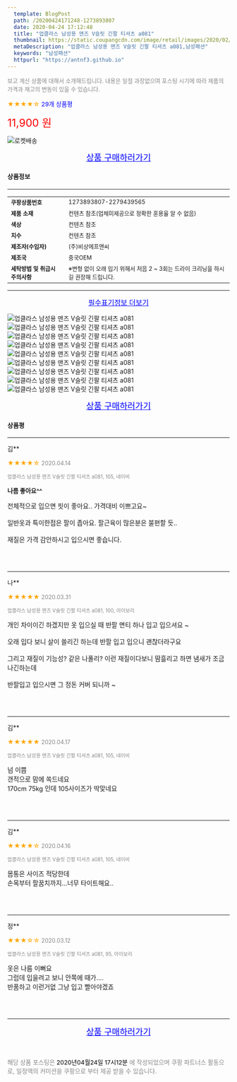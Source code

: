 ```yaml
---
  template: BlogPost
  path: /20200424171248-1273893807
  date: 2020-04-24 17:12:48
  title: "업클라스 남성용 맨즈 V슬릿 긴팔 티셔츠 a081"
  thumbnail: https://static.coupangcdn.com/image/retail/images/2020/02/17/16/4/ade1da04-3e18-4eae-9e00-2d0e2c159207.jpg
  metaDescription: "업클라스 남성용 맨즈 V슬릿 긴팔 티셔츠 a081,남성패션"
  keywords: "남성패션"
  httpurl: "https://antnf3.github.io"
---
```

  
<span style="color: #888;font-size:0.8rem">보고 계신 상품에 대해서 소개해드립니다.
내용은 일절 과장없으며 포스팅 시기에 따라 제품의 가격과 재고의 변동이 있을 수 있습니다.</span>
  
<span style="color: orange;">★★★★☆</span> <span style="color: blue;font-size: 0.85rem;">29개 상품평</span>

<span style="font-size: 0.9rem"></span> 

<span style="color: red;font-size: 1.5rem;">11,900 원</span>

![로켓배송](https://postfiles.pstatic.net/MjAyMDA0MTBfMjcz/MDAxNTg2NDQ1OTAwMDc5.1T-Iy6-X12_V8iyof2OtSqUCu6urPUUOnjG41kbMy_kg.c1eqxaGayJ1XX0TGV24QXbZg9dvQ9C_dYZx39G_Z7Wog.PNG.cigshop2/rocket_logo.png?type=w773)

<p align="center"><a href="http://me2.do/5uO0oeSS" style="font-size: 1.2rem; color: blue;">상품 구매하러가기</a></p>

#### 상품정보

---

|                  |                       |
| ---------------- | --------------------- |
| **<span style="font-size:0.8rem;">쿠팡상품번호</span>** | <span style="font-size:0.8rem;">1273893807-2279439565</span> |
| **<span style="font-size:0.8rem;">제품 소재</span>**    | <span style="font-size:0.8rem;">컨텐츠 참조(업체미제공으로 정확한 혼용율 알 수 없음)</span>        |
| **<span style="font-size:0.8rem;">색상</span>**    | <span style="font-size:0.8rem;">컨텐츠 참조</span>        |
| **<span style="font-size:0.8rem;">치수</span>**    | <span style="font-size:0.8rem;">컨텐츠 참조</span>        |
| **<span style="font-size:0.8rem;">제조자(수입자)</span>**    | <span style="font-size:0.8rem;">(주)비상에프앤씨</span>        |
| **<span style="font-size:0.8rem;">제조국</span>**    | <span style="font-size:0.8rem;">중국OEM</span>        |
| **<span style="font-size:0.8rem;">세탁방법 및 취급시 주의사항</span>**    | <span style="font-size:0.8rem;">※변형 없이 오래 입기 위해서 처음 2 ~ 3회는 드라이 크리닝을 하시길 권장해 드립니다.</span>        |




---

<p align="center"><a href="http://me2.do/5uO0oeSS" style="font-size: 1rem; color: blue;">필수표기정보 더보기</a></p>

![업클라스 남성용 맨즈 V슬릿 긴팔 티셔츠 a081](http://thumbnail8.coupangcdn.com/thumbnails/remote/q89/image/retail/images/577584389299234-fb4cc46b-bf6f-4512-9ea6-5fc6be5ab46a.jpg)
![업클라스 남성용 맨즈 V슬릿 긴팔 티셔츠 a081](http://thumbnail8.coupangcdn.com/thumbnails/remote/q89/image/retail/images/2020/02/17/16/0/d7ef2042-1e35-43b9-8c16-1df7e3d688b7.jpg)
![업클라스 남성용 맨즈 V슬릿 긴팔 티셔츠 a081](http://thumbnail6.coupangcdn.com/thumbnails/remote/q89/image/retail/images/2020/02/17/16/5/a603019e-1359-4e11-8ce8-22751747920c.jpg)
![업클라스 남성용 맨즈 V슬릿 긴팔 티셔츠 a081](http://thumbnail6.coupangcdn.com/thumbnails/remote/q89/image/retail/images/2020/02/17/16/1/15b40272-f10c-4eed-aed3-9835573eb1ec.jpg)
![업클라스 남성용 맨즈 V슬릿 긴팔 티셔츠 a081](http://thumbnail6.coupangcdn.com/thumbnails/remote/q89/image/retail/images/2020/02/17/16/6/ccc8108e-94fc-42f0-8eef-3ebe5ac64488.jpg)
![업클라스 남성용 맨즈 V슬릿 긴팔 티셔츠 a081](http://thumbnail10.coupangcdn.com/thumbnails/remote/q89/image/retail/images/2020/02/17/16/1/a1e5346e-3b43-49fe-bc07-f9b18ca39241.jpg)
![업클라스 남성용 맨즈 V슬릿 긴팔 티셔츠 a081](http://thumbnail7.coupangcdn.com/thumbnails/remote/q89/image/retail/images/2020/02/17/16/9/aaea1289-10d7-4c36-acea-08921636deed.jpg)
![업클라스 남성용 맨즈 V슬릿 긴팔 티셔츠 a081](http://thumbnail10.coupangcdn.com/thumbnails/remote/q89/image/retail/images/2020/02/17/16/0/84c29bc2-922d-4de5-9415-e440a646528e.jpg)
![업클라스 남성용 맨즈 V슬릿 긴팔 티셔츠 a081](http://thumbnail10.coupangcdn.com/thumbnails/remote/q89/image/retail/images/2020/02/17/16/3/d4b9c0a9-ddc1-4206-a9cd-9bcb4593557a.jpg)

<p align="center"><a href="http://me2.do/5uO0oeSS" style="font-size: 1.2rem; color: blue;">상품 구매하러가기</a></p>

#### 상품평
  
---
  
김**
    
<span style="color: orange;">★★★★☆</span> <span style="font-size:0.8rem;color: #888;">2020.04.14</span>
    
<span style="color: #888;font-size:0.7rem">업클라스 남성용 맨즈 V슬릿 긴팔 티셔츠 a081, 105, 네이비</span>
    
<span style="font-size:0.85rem">**나름 좋아요^^**</span>
    
<span style="font-size: 0.9rem;">전체적으로 입으면 핏이 좋아요.. 가격대비 이쁘고요~<br/><br/>일반옷과 특이한점은 팔이 좁아요. 팔근육이 많은분은 불편할 듯..<br/><br/>재질은 가격 감안하시고 입으시면 좋습니다.</span>
    
<br>
<br>

---
  
나**
    
<span style="color: orange;">★★★★★</span> <span style="font-size:0.8rem;color: #888;">2020.03.31</span>
    
<span style="color: #888;font-size:0.7rem">업클라스 남성용 맨즈 V슬릿 긴팔 티셔츠 a081, 100, 아이보리</span>
    

    
<span style="font-size: 0.9rem;">개인 차이이긴 하겠지만 옷 입으실 때 반팔 면티 하나 입고 입으셔요 ~<br/><br/>오래 입다 보니 살이 쓸리긴 하는데 반팔 입고 입으니 괜찮더라구요 <br/><br/>그리고 재질이 기능성? 같은 나폴리? 이런 재질이다보니 땀흘리고 하면 냄새가 조금 나긴하는데 <br/><br/>반팔입고 입으시면 그 정돈 커버 되니까 ~</span>
    
<br>
<br>

---
  
김**
    
<span style="color: orange;">★★★★★</span> <span style="font-size:0.8rem;color: #888;">2020.04.17</span>
    
<span style="color: #888;font-size:0.7rem">업클라스 남성용 맨즈 V슬릿 긴팔 티셔츠 a081, 105, 네이비</span>
    

    
<span style="font-size: 0.9rem;">넘 이쁨 <br/>갠적으로 맘에 쏙드네요<br/>170cm 75kg 인데 105사이즈가 딱맞네요</span>
    
<br>
<br>

---
  
김**
    
<span style="color: orange;">★★★★☆</span> <span style="font-size:0.8rem;color: #888;">2020.04.16</span>
    
<span style="color: #888;font-size:0.7rem">업클라스 남성용 맨즈 V슬릿 긴팔 티셔츠 a081, 105, 네이비</span>
    

    
<span style="font-size: 0.9rem;">몸통은 사이즈 적당한데<br/>손목부터 팔꿈치까지...너무 타이트해요..</span>
    
<br>
<br>

---
  
정**
    
<span style="color: orange;">★★★☆☆</span> <span style="font-size:0.8rem;color: #888;">2020.03.12</span>
    
<span style="color: #888;font-size:0.7rem">업클라스 남성용 맨즈 V슬릿 긴팔 티셔츠 a081, 95, 아이보리</span>
    

    
<span style="font-size: 0.9rem;">옷은 나름 이뻐요<br/>그럼데 입을려고 보니 안쪽에 때가....<br/>반품하고 이런거없 그냥 입고 빨아야겠죠</span>
    
<br>
<br>


  
---
  
<p align="center"><a href="http://me2.do/5uO0oeSS" style="font-size: 1.2rem; color: blue;">상품 구매하러가기</a></p>
  
<br>
  
<span style="font-size: 0.85rem; color: #888;">해당 상품 포스팅은 <span style="color: #000;"> 2020년04월24일 17시12분 </span> 에 작성되었으며 쿠팡 파트너스 활동으로, 일정액의 커미션을 쿠팡으로 부터 제공 받을 수 있습니다.</span>